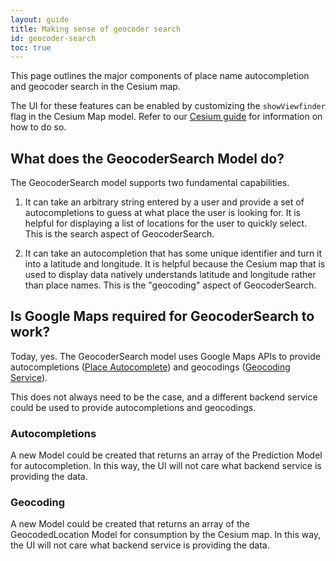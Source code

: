 ```yaml
---
layout: guide
title: Making sense of geocoder search
id: geocoder-search
toc: true
---
```


This page outlines the major components of place name autocompletion and geocoder search in the Cesium map.

The UI for these features can be enabled by customizing the `showViewfinder` flag in the Cesium Map model. Refer to our [Cesium guide](cesium) for information on how to do so.

## What does the GeocoderSearch Model do?

The GeocoderSearch model supports two fundamental capabilities.

1. It can take an arbitrary string entered by a user and provide a set of autocompletions to guess at what place the user is looking for. It is helpful for displaying a list of locations for the user to quickly select. This is the search aspect of GeocoderSearch.

2. It can take an autocompletion that has some unique identifier and turn it into a latitude and longitude. It is helpful because the Cesium map that is used to display data natively understands latitude and longitude rather than place names. This is the "geocoding" aspect of GeocoderSearch.

## Is Google Maps required for GeocoderSearch to work?

Today, yes. The GeocoderSearch model uses Google Maps APIs to provide autocompletions ([Place Autocomplete](https://developers.google.com/maps/documentation/javascript/place-autocomplete)) and geocodings ([Geocoding Service](https://developers.google.com/maps/documentation/javascript/geocoding)).

This does not always need to be the case, and a different backend service could be used to provide autocompletions and geocodings.

### Autocompletions

A new Model could be created that returns an array of the Prediction Model for autocompletion. In this way, the UI will not care what backend service is providing the data.

### Geocoding

A new Model could be created that returns an array of the GeocodedLocation Model for consumption by the Cesium map. In this way, the UI will not care what backend service is providing the data.
